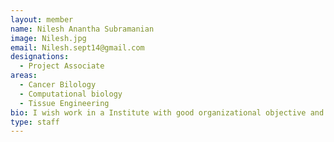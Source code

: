 ```yaml
---
layout: member
name: Nilesh Anantha Subramanian 
image: Nilesh.jpg
email: Nilesh.sept14@gmail.com
designations: 
  - Project Associate 
areas:
  - Cancer Bilology
  - Computational biology
  - Tissue Engineering
bio: I wish work in a Institute with good organizational objective and friendly environment and prove to be an asset where i coild use my skills to utmost level. 
type: staff
---
```

